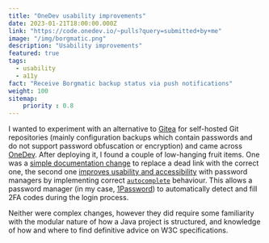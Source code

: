 ```yaml
---
title: "OneDev usability improvements"
date: 2023-01-21T18:00:00.000Z
link: "https://code.onedev.io/~pulls?query=submitted+by+me"
image: "/img/borgmatic.png"
description: "Usability improvements"
featured: true
tags:
  - usability
  - a11y
fact: "Receive Borgmatic backup status via push notifications"
weight: 100
sitemap: 
    priority : 0.8
---
```


I wanted to experiment with an alternative to [Gitea](https://gitea.io) for self-hosted Git repositories (mainly configuration backups which contain passwords and do not support password obfuscation or encryption) and came across [OneDev](https://onedev.io). After deploying it, I found a couple of low-hanging fruit items. One was a [simple documentation change](https://code.onedev.io/onedev/server/~pulls/53) to replace a dead link with the correct one, the second one [improves usability and accessibility](https://code.onedev.io/onedev/server/~pulls/54) with password managers by implementing correct [`autocomplete`](https://developer.mozilla.org/en-US/docs/Web/HTML/Attributes/autocomplete) behaviour. This allows a password manager (in my case, [1Password](https://1password.com)) to automatically detect and fill 2FA codes during the login process.

Neither were complex changes, however they did require some familiarity with the modular nature of how a Java project is structured, and knowledge of how and where to find definitive advice on W3C specifications.
